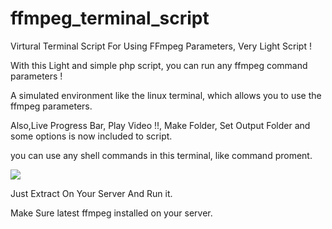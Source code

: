 # ffmpeg_terminal_script
Virtural Terminal Script For Using FFmpeg Parameters, Very Light Script !

With this Light and simple php script, you can run any ffmpeg command parameters !

A simulated environment like the linux terminal, which allows you to use the ffmpeg parameters.

Also,Live Progress Bar, Play Video !!, Make Folder, Set Output Folder and some options is now included to script.

you can use any shell commands in this terminal, like command proment.

<img src="https://github.com/Pedroxam/ffmpeg_terminal_script/blob/master/screencapture-localhost-terminal3-2019-03-04-00_26_50.png">


Just Extract On Your Server And Run it.

Make Sure latest ffmpeg installed on your server.
